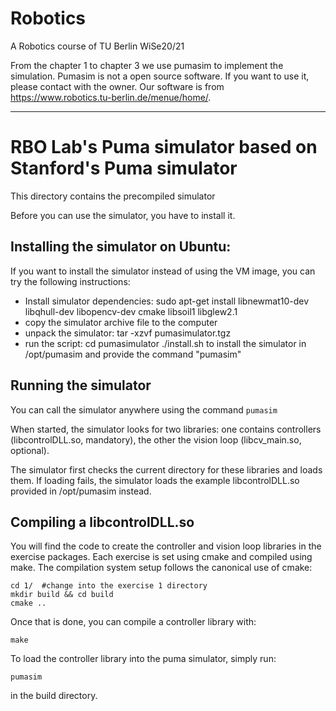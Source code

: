 <!--
 * @Author: Jingsheng Lyu
 * @Date: 2021-01-15 10:59:13
 * @LastEditors: Jingsheng Lyu
 * @LastEditTime: 2021-02-18 22:23:30
 * @FilePath: /robotics/Robotics/README.md
 * @Github: https://github.com/jingshenglyu
 * @Web: https://jingshenglyu.github.io/
 * @E-Mail: jingshenglyu@gmail.com
--> 
# Robotics
A Robotics course of TU Berlin WiSe20/21

From the chapter 1 to chapter 3 we use pumasim to implement the simulation. 
Pumasim is not a open source software. If you want to use it, please contact with the owner. 
Our software is from https://www.robotics.tu-berlin.de/menue/home/.

--------------------------------------------------------------------------------------------

# RBO Lab's Puma simulator based on Stanford's Puma simulator


This directory contains the precompiled simulator

Before you can use the simulator, you have to install it.


## Installing the simulator on Ubuntu:
If you want to install the simulator instead of using the VM image, you can try the following instructions:

* Install simulator dependencies:
        sudo apt-get install libnewmat10-dev libqhull-dev libopencv-dev cmake libsoil1 libglew2.1
* copy the simulator archive file to the computer
* unpack the simulator: 
        tar -xzvf pumasimulator.tgz
* run the script:
        cd pumasimulator
        ./install.sh 
  to install the simulator in /opt/pumasim and provide the command "pumasim"

## Running the simulator

You can call the simulator anywhere using the command ```pumasim```
       
When started, the simulator looks for two libraries: one contains controllers (libcontrolDLL.so, mandatory), the other the vision loop (libcv_main.so, optional).

The simulator first checks the current directory for these libraries and loads them. 
If loading fails, the simulator loads the example libcontrolDLL.so provided in /opt/pumasim instead.


## Compiling a libcontrolDLL.so

You will find the code to create the controller and vision loop libraries in the exercise packages.
Each exercise is set using cmake and compiled using make.
The compilation system setup follows the canonical use of cmake:

```
cd 1/  #change into the exercise 1 directory
mkdir build && cd build
cmake ..
```

Once that is done, you can compile a controller library with:

```
make
```

To load the controller library into the puma simulator, simply run:

```
pumasim
```

in the build directory.
